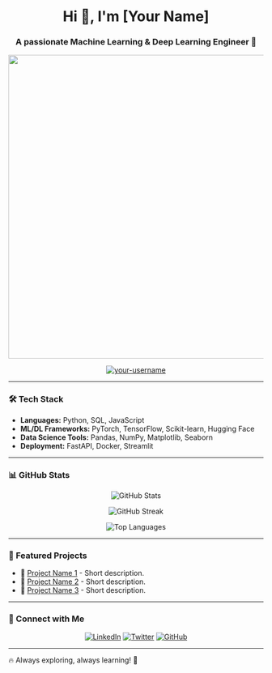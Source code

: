 <h1 align="center">Hi 👋, I'm [Your Name]</h1>
<h3 align="center">A passionate Machine Learning & Deep Learning Engineer 🚀</h3>

<p align="center">
  <img src="https://media.giphy.com/media/qgQUggAC3Pfv687qPC/giphy.gif" width="600px" />
</p>

<p align="center">
  <a href="https://github.com/your-username">
    <img src="https://komarev.com/ghpvc/?username=your-username&label=Profile%20views&color=0e75b6&style=flat" alt="your-username" />
  </a>
</p>

---

### 🛠 Tech Stack

- **Languages:** Python, SQL, JavaScript
- **ML/DL Frameworks:** PyTorch, TensorFlow, Scikit-learn, Hugging Face
- **Data Science Tools:** Pandas, NumPy, Matplotlib, Seaborn
- **Deployment:** FastAPI, Docker, Streamlit

---

### 📊 GitHub Stats

<p align="center">
  <img src="https://github-readme-stats.vercel.app/api?username=your-username&show_icons=true&theme=radical" alt="GitHub Stats" />
</p>

<p align="center">
  <img src="https://github-readme-streak-stats.herokuapp.com/?user=your-username&theme=radical" alt="GitHub Streak" />
</p>

<p align="center">
  <img src="https://github-readme-stats.vercel.app/api/top-langs/?username=your-username&layout=compact&theme=radical" alt="Top Languages" />
</p>

---

### 🚀 Featured Projects

- 🌟 [Project Name 1](https://github.com/your-username/project1) - Short description.
- 🔬 [Project Name 2](https://github.com/your-username/project2) - Short description.
- 🎯 [Project Name 3](https://github.com/your-username/project3) - Short description.

---

### 🔗 Connect with Me

<p align="center">
  <a href="https://www.linkedin.com/in/your-profile"><img src="https://img.shields.io/badge/LinkedIn-blue?style=for-the-badge&logo=linkedin" alt="LinkedIn"></a>
  <a href="https://twitter.com/your-profile"><img src="https://img.shields.io/badge/Twitter-blue?style=for-the-badge&logo=twitter" alt="Twitter"></a>
  <a href="https://github.com/your-username"><img src="https://img.shields.io/badge/GitHub-black?style=for-the-badge&logo=github" alt="GitHub"></a>
</p>

---

🔥 Always exploring, always learning! 🚀
